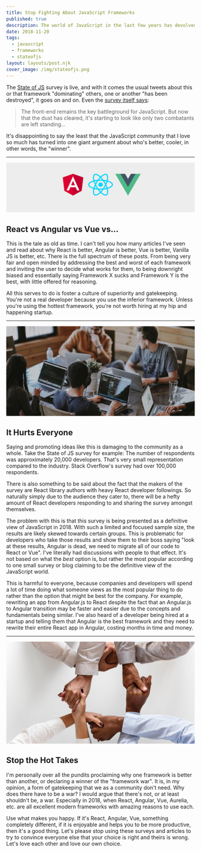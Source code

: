 ```yaml
---
title: Stop Fighting About JavaScript Frameworks
published: true
description: The world of JavaScript in the last few years has devolved into a battleground over which framework/lib is the winner
date: 2018-11-20
tags:
  - javascript
  - frameworks
  - stateofjs
layout: layouts/post.njk
cover_image: /img/stateofjs.png
---
```


The [State of JS](https://stateofjs.com/) survey is live, and with it comes the usual tweets about this or that framework "dominating" others, one or another "has been destroyed", it goes on and on. Even the [survey itself says](https://2018.stateofjs.com/front-end-frameworks/overview/):

> The front-end remains the key battleground for JavaScript. But now that the dust has cleared, it's starting to look like only two combatants are left standing...

It's disappointing to say the least that the JavaScript community that I love so much has turned into one giant argument about who's better, cooler, in other words, the "winner".

---

![React vs Angular vs Vue](/img/posts/javascript-framework-war/frameworks.png)

## React vs Angular vs Vue vs...

This is the tale as old as time. I can't tell you how many articles I've seen and read about why React is better, Angular is better, Vue is better, Vanilla JS is better, etc. There is the full spectrum of these posts. From being very fair and open minded by addressing the best and worst of each framework and inviting the user to decide what works for them, to being downright biased and essentially saying Framework X sucks and Framework Y is the best, with little offered for reasoning.

All this serves to do is foster a culture of superiority and gatekeeping. You're not a real developer because you use the inferior framework. Unless you're using the hottest framework, you're not worth hiring at my hip and happening startup.

---

![Developers](/img/posts/javascript-framework-war/devs.png)

## It Hurts Everyone

Saying and promoting ideas like this is damaging to the community as a whole. Take the State of JS survey for example: The number of respondents was approximately 20,000 developers. That's very small representation compared to the industry. Stack Overflow's survey had over 100,000 respondents.

There is also something to be said about the fact that the makers of the survey are React library authors with heavy React developer followings. So naturally simply due to the audience they cater to, there will be a hefty amount of React developers responding to and sharing the survey amongst themselves.

The problem with this is that this survey is being presented as a definitive view of JavaScript in 2018. With such a limited and focused sample size, the results are likely skewed towards certain groups. This is problematic for developers who take those results and show them to their boss saying "look at these results, Angular is dead, we need to migrate all of our code to React or Vue". I've literally had discussions with people to that effect. It's not based on what the _best_ option is, but rather the most popular according to one small survey or blog claiming to be the definitive view of the JavaScript world.

This is harmful to everyone, because companies and developers will spend a lot of time doing what someone views as the most popular thing to do rather than the option that might be best for the company. For example, rewriting an app from Angular.js to React despite the fact that an Angular.js to Angular transition may be faster and easier due to the concepts and fundamentals being similar. I've also heard of a developer being hired at a startup and telling them that Angular is the best framework and they need to rewrite their entire React app in Angular, costing months in time and money.

---

![Holding Hands](/img/posts/javascript-framework-war/hands.png)

## Stop the Hot Takes

I'm personally over all the pundits proclaiming why one framework is better than another, or declaring a winner of the "framework war". It is, in my opinion, a form of gatekeeping that we as a community don't need. Why does there have to be a war? I would argue that there's not, or at least shouldn't be, a war. Especially in 2018, when React, Angular, Vue, Aurelia, etc. are all excellent modern frameworks with amazing reasons to use each.

Use what makes you happy. If it's React, Angular, Vue, something completely different, if it is enjoyable and helps you to be more productive, then it's a good thing. Let's please stop using these surveys and articles to try to convince everyone else that your choice is right and theirs is wrong. Let's love each other and love our own choice.
